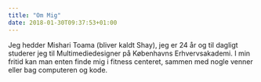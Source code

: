 ```yaml
---
title: "Om Mig"
date: 2018-01-30T09:37:53+01:00
---
```


Jeg hedder Mishari Toama (bliver kaldt Shay), jeg er 24 år og til dagligt studerer jeg
til Multimediedesigner på Københavns Erhvervsakademi. I min fritid kan man enten finde
mig i fitness centeret, sammen med nogle venner eller bag computeren og kode.